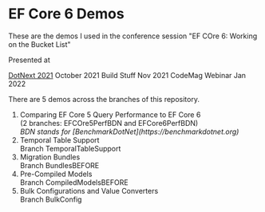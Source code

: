 # EF Core 6 Demos

These are the demos I used in the conference session "EF COre 6: Working on the Bucket List"

Presented at 

[DotNext 2021](https://dotnext-moscow.ru/en/schedule/) October 2021
Build Stuff Nov 2021
CodeMag Webinar Jan 2022

There are  5 demos across the branches of this repository.

<ol>
<li>Comparing EF Core 5 Query Performance to EF Core 6</li>
(2 branches: EFCOre5PerfBDN and EFCore6PerfBDN)  </br>
<em>BDN stands for [BenchmarkDotNet](https://benchmarkdotnet.org)</em>  </br>


<li>Temporal Table Support</li>
Branch TemporalTableSupport

<li>Migration Bundles</li>
Branch BundlesBEFORE

<li>Pre-Compiled Models</li>
Branch CompiledModelsBEFORE

<li>Bulk Configurations and Value Converters</li>
Branch BulkConfig
